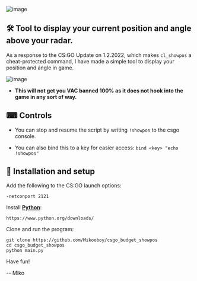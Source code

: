 ![image](https://user-images.githubusercontent.com/73204452/152161829-49ef2de1-d8fd-4f66-9769-8f2b9ab1cc66.png)

## 🛠 Tool to display your current position and angle above your radar.

As a response to the CS:GO Update on 1.2.2022, which makes `cl_showpos` a cheat-protected command, I have made a simple tool to display your position and angle in game.

![image](https://user-images.githubusercontent.com/73204452/152147297-bdb71c05-1f41-400f-a34d-ad803734550e.png)

* **This will not get you VAC banned 100% as it does not hook into the game in any sort of way.**

## ⌨ Controls

* You can stop and resume the script by writing `!showpos` to the csgo console.

* You can also bind this to a key for easier access: `bind <key> "echo !showpos"`

## 💾 Installation and setup

Add the following to the CS:GO launch options:

    -netconport 2121
    
Install [**Python**](https://www.python.org/downloads/): 

    https://www.python.org/downloads/
    
Clone and run the program:

    git clone https://github.com/Mikooboy/csgo_budget_showpos
    cd csgo_budget_showpos
    python main.py

Have fun!

-- Miko
